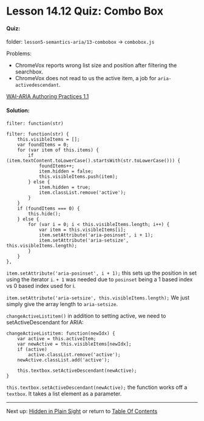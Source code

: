 # Lesson 14.12 Quiz: Combo Box

#### Quiz:
folder: `lesson5-semantics-aria/13-combobox` -> `combobox.js`

Problems:
- ChromeVox reports wrong list size and position after filtering the searchbox.
- ChromeVox does not read to us the active item, a job for `aria-activedescendant`.

[WAI-ARIA Authoring Practices 1.1](https://www.w3.org/TR/2016/WD-wai-aria-practices-1.1-20160317/#combobox)

#### Solution:

`filter: function(str)`
```
filter: function(str) {
    this.visibleItems = [];
    var foundItems = 0;
    for (var item of this.items) {
        if (item.textContent.toLowerCase().startsWith(str.toLowerCase())) {
            foundItems++;
            item.hidden = false;
            this.visibleItems.push(item);
        } else {
            item.hidden = true;
            item.classList.remove('active');
        }
    }
    if (foundItems === 0) {
        this.hide();
    } else {
        for (var i = 0; i < this.visibleItems.length; i++) {
            var item = this.visibleItems[i];
            item.setAttribute('aria-posinset', i + 1);
            item.setAttribute('aria-setsize', this.visibleItems.length);
        }
    }
},
```

`item.setAttribute('aria-posinset', i + 1);` this sets up the position in set using the iterator `i`. `+ 1` was needed due to `posinset` being a 1 based index vs 0 based index used for i.

`item.setAttribute('aria-setsize', this.visibleItems.length);` We just simply give the array length to `aria-setsize`.

`changeActiveListitem()` in addition to setting active, we need to setActiveDescendant for ARIA:
```
changeActiveListitem: function(newIdx) {
    var active = this.activeItem;
    var newActive = this.visibleItems[newIdx];
    if (active)
        active.classList.remove('active');
    newActive.classList.add('active');

    this.textbox.setActiveDescendant(newActive);
}
```
`this.textbox.setActiveDescendant(newActive);` the function works off a `textbox`. It takes a list element as a parameter.

- - -
Next up: [Hidden in Plain Sight](ND024_Part2_Lesson14_13.md) or return to [Table Of Contents](./ND024_TableOfContents.md)
